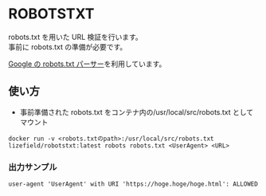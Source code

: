 # ROBOTSTXT

robots.txt を用いた URL 検証を行います。  
事前に robots.txt の準備が必要です。

[Google の robots.txt パーサー](https://developers.google.com/search/blog/2019/07/repp-oss)を利用しています。

## 使い方

- 事前準備された robots.txt をコンテナ内の/usr/local/src/robots.txt としてマウント

```
docker run -v <robots.txtのpath>:/usr/local/src/robots.txt lizefield/robotstxt:latest robots robots.txt <UserAgent> <URL>
```

### 出力サンプル

```
user-agent 'UserAgent' with URI 'https://hoge.hoge/hoge.html': ALLOWED
```
